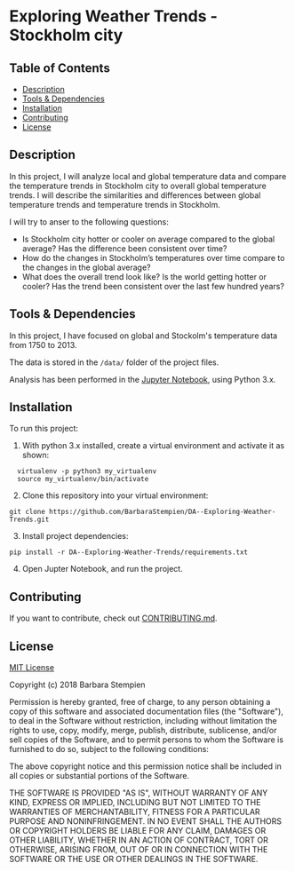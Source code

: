 # Exploring Weather Trends - Stockholm city

## Table of Contents

* [Description](#description)
* [Tools & Dependencies](#tools)
* [Installation](#installation)
* [Contributing](#contributing)
* [License](#license)

## Description

In this project, I will analyze local and global temperature data and compare the temperature trends in Stockholm city to overall global temperature trends. I will describe the similarities and differences between global temperature trends and temperature trends in Stockholm.

I will try to anser to the following questions:
* Is Stockholm city hotter or cooler on average compared to the global average? Has the difference been consistent over time?
* How do the changes in Stockholm’s temperatures over time compare to the changes in the global average?
* What does the overall trend look like? Is the world getting hotter or cooler? Has the trend been consistent over the last few hundred years?

## Tools & Dependencies

In this project, I have focused on global and Stockolm's temperature data from 1750 to 2013.

The data is stored in the `/data/` folder of the project files.

Analysis has been performed in the [Jupyter Notebook](http://jupyter.org/), using Python 3.x.  


## Installation

To run this project:
  
1. With python 3.x installed, create a virtual environment and activate it as shown:
  
```shell
  virtualenv -p python3 my_virtualenv
  source my_virtualenv/bin/activate
```
2. Clone this repository into your virtual environment:  

```shell
git clone https://github.com/BarbaraStempien/DA--Exploring-Weather-Trends.git
```
3. Install project dependencies:  

```shell
pip install -r DA--Exploring-Weather-Trends/requirements.txt
```
  
4. Open Jupter Notebook, and run the project.

## Contributing

If you want to contribute, check out [CONTRIBUTING.md](CONTRIBUTING.md).

## License

[MIT License](LICENSE)

Copyright (c) 2018 Barbara Stempien

Permission is hereby granted, free of charge, to any person obtaining a copy of this software and associated documentation files (the "Software"), to deal in the Software without restriction, including without limitation the rights to use, copy, modify, merge, publish, distribute, sublicense, and/or sell copies of the Software, and to permit persons to whom the Software is furnished to do so, subject to the following conditions:

The above copyright notice and this permission notice shall be included in all copies or substantial portions of the Software.

THE SOFTWARE IS PROVIDED "AS IS", WITHOUT WARRANTY OF ANY KIND, EXPRESS OR IMPLIED, INCLUDING BUT NOT LIMITED TO THE WARRANTIES OF MERCHANTABILITY, FITNESS FOR A PARTICULAR PURPOSE AND NONINFRINGEMENT. IN NO EVENT SHALL THE AUTHORS OR COPYRIGHT HOLDERS BE LIABLE FOR ANY CLAIM, DAMAGES OR OTHER LIABILITY, WHETHER IN AN ACTION OF CONTRACT, TORT OR OTHERWISE, ARISING FROM, OUT OF OR IN CONNECTION WITH THE SOFTWARE OR THE USE OR OTHER DEALINGS IN THE SOFTWARE.
